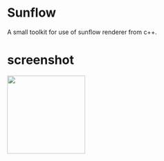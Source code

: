 <h1>Sunflow</h1>

A small toolkit for use of sunflow renderer from c++.

<h1>screenshot</h1>
<a><img src="https://raw.github.com/after12am/sunflow/master/example/boxExample/bin/image.jpeg" width="180" height="180"></a>